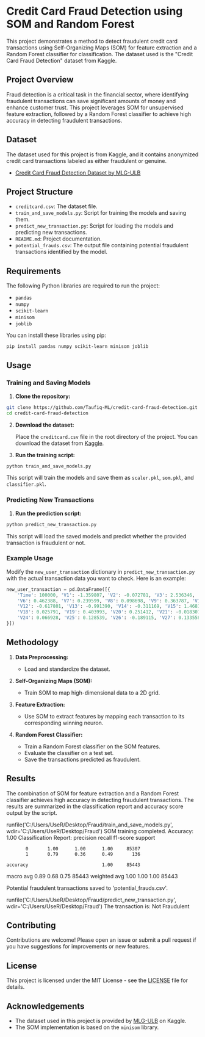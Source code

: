


# Credit Card Fraud Detection using SOM and Random Forest

This project demonstrates a method to detect fraudulent credit card transactions using Self-Organizing Maps (SOM) for feature extraction and a Random Forest classifier for classification. The dataset used is the "Credit Card Fraud Detection" dataset from Kaggle.

## Project Overview

Fraud detection is a critical task in the financial sector, where identifying fraudulent transactions can save significant amounts of money and enhance customer trust. This project leverages SOM for unsupervised feature extraction, followed by a Random Forest classifier to achieve high accuracy in detecting fraudulent transactions.

## Dataset

The dataset used for this project is from Kaggle, and it contains anonymized credit card transactions labeled as either fraudulent or genuine.

- [Credit Card Fraud Detection Dataset by MLG-ULB](https://www.kaggle.com/mlg-ulb/creditcardfraud)

## Project Structure

- `creditcard.csv`: The dataset file.
- `train_and_save_models.py`: Script for training the models and saving them.
- `predict_new_transaction.py`: Script for loading the models and predicting new transactions.
- `README.md`: Project documentation.
- `potential_frauds.csv`: The output file containing potential fraudulent transactions identified by the model.

## Requirements

The following Python libraries are required to run the project:

- `pandas`
- `numpy`
- `scikit-learn`
- `minisom`
- `joblib`

You can install these libraries using pip:

```sh
pip install pandas numpy scikit-learn minisom joblib
```

## Usage

### Training and Saving Models

1. **Clone the repository:**

```sh
git clone https://github.com/Taufiq-ML/credit-card-fraud-detection.git
cd credit-card-fraud-detection
```

2. **Download the dataset:**

   Place the `creditcard.csv` file in the root directory of the project. You can download the dataset from [Kaggle](https://www.kaggle.com/mlg-ulb/creditcardfraud).

3. **Run the training script:**

```sh
python train_and_save_models.py
```

   This script will train the models and save them as `scaler.pkl`, `som.pkl`, and `classifier.pkl`.

### Predicting New Transactions

1. **Run the prediction script:**

```sh
python predict_new_transaction.py
```

   This script will load the saved models and predict whether the provided transaction is fraudulent or not.

### Example Usage

Modify the `new_user_transaction` dictionary in `predict_new_transaction.py` with the actual transaction data you want to check. Here is an example:

```python
new_user_transaction = pd.DataFrame([{
    'Time': 100000, 'V1': -1.359807, 'V2': -0.072781, 'V3': 2.536346, 'V4': 1.378155, 'V5': -0.338321,
    'V6': 0.462388, 'V7': 0.239599, 'V8': 0.098698, 'V9': 0.363787, 'V10': 0.090794, 'V11': -0.551600,
    'V12': -0.617801, 'V13': -0.991390, 'V14': -0.311169, 'V15': 1.468177, 'V16': -0.470400, 'V17': 0.207971,
    'V18': 0.025791, 'V19': 0.403993, 'V20': 0.251412, 'V21': -0.018307, 'V22': 0.277838, 'V23': -0.110474,
    'V24': 0.066928, 'V25': 0.128539, 'V26': -0.189115, 'V27': 0.133558, 'V28': -0.021053, 'Amount': 149.62
}])
```

## Methodology

1. **Data Preprocessing:**
   - Load and standardize the dataset.
   
2. **Self-Organizing Maps (SOM):**
   - Train SOM to map high-dimensional data to a 2D grid.
   
3. **Feature Extraction:**
   - Use SOM to extract features by mapping each transaction to its corresponding winning neuron.
   
4. **Random Forest Classifier:**
   - Train a Random Forest classifier on the SOM features.
   - Evaluate the classifier on a test set.
   - Save the transactions predicted as fraudulent.

## Results

The combination of SOM for feature extraction and a Random Forest classifier achieves high accuracy in detecting fraudulent transactions. The results are summarized in the classification report and accuracy score output by the script.

runfile('C:/Users/UseR/Desktop/Fraud/train_and_save_models.py', wdir='C:/Users/UseR/Desktop/Fraud')
SOM training completed.
Accuracy: 1.00
Classification Report:
              precision    recall  f1-score   support

           0       1.00      1.00      1.00     85307
           1       0.79      0.36      0.49       136

    accuracy                           1.00     85443
   macro avg       0.89      0.68      0.75     85443
weighted avg       1.00      1.00      1.00     85443

Potential fraudulent transactions saved to 'potential_frauds.csv'.

runfile('C:/Users/UseR/Desktop/Fraud/predict_new_transaction.py', wdir='C:/Users/UseR/Desktop/Fraud')
The transaction is: Not Fraudulent

## Contributing

Contributions are welcome! Please open an issue or submit a pull request if you have suggestions for improvements or new features.

## License

This project is licensed under the MIT License - see the [LICENSE](LICENSE) file for details.

## Acknowledgements

- The dataset used in this project is provided by [MLG-ULB](https://www.kaggle.com/mlg-ulb/creditcardfraud) on Kaggle.
- The SOM implementation is based on the `minisom` library.
```

